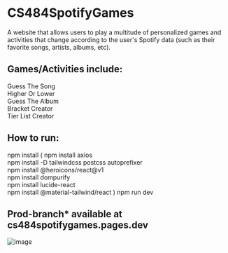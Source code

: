 # CS484SpotifyGames
A website that allows users to play a multitude of personalized games and activities that change according to the user's Spotify data (such as their favorite songs, artists, albums, etc).   

## **Games/Activities include:**   
Guess The Song   
Higher Or Lower   
Guess The Album   
Bracket Creator   
Tier List Creator   


## How to run:

npm install
(
npm install axios   
npm install -D tailwindcss postcss autoprefixer   
npm install @heroicons/react@v1   
npm install dompurify   
npm install lucide-react   
npm install @material-tailwind/react
)
npm run dev   
  
## Prod-branch* available at **cs484spotifygames.pages.dev**


![image](https://github.com/user-attachments/assets/b38badab-2801-4432-8adf-4646e1cce7a5)
